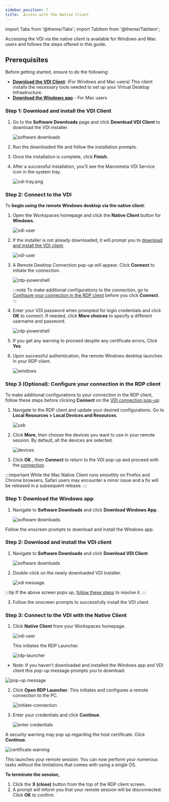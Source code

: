 ```yaml
---
sidebar_position: 7
title:  Access with the Native Client
---
```


import Tabs from '@theme/Tabs';
import TabItem from '@theme/TabItem';

Accessing the VDI via the native client is available for Windows and Mac users and follows the steps offered in this guide.

## Prerequisites

Before getting started, ensure to do the following:

- [**Download the VDI Client**](#step-1-download-and-install-the-vdi-client): (For Windows and Mac users) This client installs the necessary tools needed to set up your Virtual Desktop Infrastructure.
- [**Download the Windows app**](#download-the-vdi-installer) - For Mac users

<Tabs groupId="vdi-native-client">
<TabItem value="access windows" label="Access on Windows">

### **Step 1: Download and install the VDI Client**

1. Go to the **Software Downloads** page and click **Download VDI Client** to download the VDI installer.

    ![software downloads](/img/runbook-images/software-downloads.png)
  
2. Run the downloaded file and follow the installation prompts.

3. Once the installation is complete, click **Finish**.
4. After a successful installation, you'll see the Macrometa VDI Service icon in the system tray.

    ![vdi-tray.png](/img/runbook-images/vdi-tray.png)

### **Step 2: Connect to the VDI**

To **begin using the remote Windows desktop via the native client**:

1. Open the Workspaces homepage and click the **Native Client** button for **Windows**.

    ![vdi-user](/img/runbook-images/vdi-macs.png)

2. If the installer is not already downloaded, it will prompt you to [download and install the VDI client](#download-the-vdi-installer).

    ![vdi-user](/img/runbook-images/nativeclient-check.png)

3. A Remote Desktop Connection pop-up will appear. Click **Connect** to initiate the connection.

    ![rdp-powershell](/img/runbook-images/vdi-rdp.png)

   :::note
   To make additional configurations to the connection, go to [Configure your connection in the RDP client](#configure-your-connection-in-the-rdp-client) before you click **Connect**.
   :::

4. Enter your VDI password when prompted for login credentials and click **OK** to connect. If needed, click **More choices** to specify a different username and password.

    ![rdp-powershell](/img/runbook-images/vdi-password.jpg)

5. If you get any warning to proceed despite any certificate errors, Click **Yes**.
6. Upon successful authentication, the remote Windows desktop launches in your RDP client.

    ![windows](/img/runbook-images/windows-vdi.png)

### **Step 3 (Optional): Configure your connection in the RDP client**

To make additional configurations to your connection in the RDP client, follow these steps before clicking **Connect** on the [VDI connection pop-up](#connect-to-the-vdi):

1. Navigate to the RDP client and update your desired configurations. Go to  **Local Resources > Local Devices and Resources**.

    ![usb](/img/runbook-images/usb.png)
   
2. Click **More**, then choose the devices you want to use in your remote session. By default, all the devices are selected.

    ![devices](/img/runbook-images/devices.png)

3. Click **OK** , then **Connect** to return to the VDI pop-up and proceed with the [connection](#connect-to-the-vdi).

</TabItem>
<TabItem value="access mac" label="Access on Mac">

:::important
While the Mac Native Client runs smoothly on Firefox and Chrome browsers, Safari users may encounter a minor issue and a fix will be released in a subsequent release.
:::

### **Step 1: Download the Windows app**

1. Navigate to **Software Downloads** and click **Download Windows App**.

    ![software downloads](/img/runbook-images/software-downloads.png). 

Follow the onscreen prompts to download and install the Windows app.

### **Step 2: Download and install the VDI client**

1.  Navigate to **Software Downloads** and click **Download VDI Client**

    ![software downloads](/img/runbook-images/software-downloads.png)

2. Double-click on the newly downloaded VDI installer.

    ![vdi message](/img/runbook-images/vdi-install-message.png).

:::tip
If the above screen pops up, [follow these steps](https://support.apple.com/en-gb/guide/mac-help/mh40616/mac) to resolve it.
:::

3. Follow the onscreen prompts to successfully install the VDI client.

### **Step 3: Connect to the VDI with the Native Client**

1. Click **Native Client** from your Workspaces homepage.

    ![vdi-user](/img/runbook-images/vdi-macs.png)

    This initiates the RDP Launcher.

    ![rdp-launcher](/img/runbook-images/open-rdp-client.png)

- Note: If you haven't downloaded and installed the Windows app and VDI client this pop-up message prompts you to download:

![pop-up message](/img/runbook-images/download-message.png)

2. Click **Open RDP Launcher**. This initiates and configures a remote connection to the PC.

    ![initiate-connection](/img/runbook-images/initiate-connection.png)

3. Enter your credentials and click **Continue**.

    ![enter credentials](/img/runbook-images/enter-details.png)

A security warning may pop up regarding the host certificate. Click **Continue**.

![certificate warning](/img/runbook-images/certificate-warning.png)

This launches your remote session. You can now perform your numerous tasks without the limitations that comes with using a single OS.

</TabItem>
    </Tabs>

**To terminate the session,**

1. Click the **X (close)** button from the top of the RDP client screen.
2. A prompt will inform you that your remote session will be disconnected. Click **OK** to confirm.
